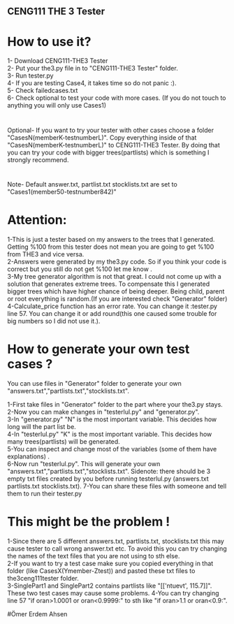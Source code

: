 ## CENG111 THE 3 Tester
# How to use it?

1- Download CENG111-THE3 Tester  
2- Put your the3.py file in to "CENG111-THE3 Tester" folder.  
3- Run tester.py  
4- If you are testing Case4, it takes time so do not panic :).  
5- Check failedcases.txt   
6- Check optional to test your code with more cases. (If you do not touch to anything you will only use Cases1)
#
Optional- If you want to try your tester with other cases choose a folder "CasesN(memberK-testnumberL)". Copy everything inside of that "CasesN(memberK-testnumberL)" to CENG111-THE3 Tester. By doing that you can try your code with bigger trees(partlists) which is something I strongly recommend.
#
Note- Default answer.txt, partlist.txt stocklists.txt are set to "Cases1(member50-testnumber842)"

# Attention:

1-This is just a tester based on my answers to the trees that I generated. Getting %100 from this tester does not mean you are going to get %100 from THE3 and vice versa.  
2-Answers were generated by my the3.py code. So if you think your code is correct but you still do not get %100 let me know .  
3-My tree generator algorithm is not that great. I could not come up with a solution that generates extreme trees. To compensate this I generated bigger trees which have higher chance of being deeper. Being child, parent or root everything is random.(If you are interested check "Generator" folder)  
4-Calculate_price function has an error rate. You can change it :tester.py line 57. You can change it or add round(this one caused some trouble for big numbers so I did not use it.).

# How to generate your own test cases ?

You can use files in "Generator" folder to generate your own "answers.txt","partlists.txt","stocklists.txt".

1-First take files in "Generator" folder to the part where your the3.py stays.  
2-Now you can make changes in "testerlul.py" and "generator.py".  
3-In "generator.py" "N" is the most important variable. This decides how long will the part list be.   
4-In "testerlul.py" "K" is the most important variable. This decides how many trees(partlists) will be generated.  
5-You can inspect and change most of the variables (some of them have explanations) .   
6-Now run "testerlul.py". This will generate your own "answers.txt","partlists.txt","stocklists.txt".
Sidenote: there should be 3 empty txt files created by you before running testerlul.py (answers.txt partlists.txt stocklists.txt).
7-You can share these files with someone and tell them to run their tester.py  

# This might be the problem !

1-Since there are 5 different answers.txt, partlists.txt, stocklists.txt this may cause tester to call wrong answer.txt etc. To avoid this you can try changing the names of the text files that you are not using to sth else.  
2-If you want to try a test case make sure you copied everything in that folder (like CasesX(Ymember-Ztest)) and pasted these txt files to the3ceng111tester folder.  
3-SinglePart1 and SinglePart2 contains partlists like "[['ntuevt', 115.7]]". These two test cases may cause some problems.
4-You can try changing line 57 "if oran>1.0001 or oran<0.9999:" to sth like "if oran>1.1 or oran<0.9:".

#Ömer Erdem Ahsen









